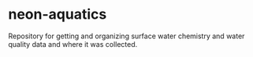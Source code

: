 # neon-aquatics

Repository for getting and organizing surface water chemistry and water quality data and where it was collected. 




